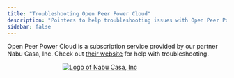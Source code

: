 ```yaml
---
title: "Troubleshooting Open Peer Power Cloud"
description: "Pointers to help troubleshooting issues with Open Peer Power Cloud."
sidebar: false
---
```


Open Peer Power Cloud is a subscription service provided by our partner Nabu Casa, Inc. Check out [their website](https://www.nabucasa.com/config/troubleshooting/) for help with troubleshooting.

<div style='max-width: 250px; margin: 0 auto'><a href='https://www.nabucasa.com/config/troubleshooting/'><img src='/images/blog/2018-09-thinking-big/logo-text.svg' style='border: 0; box-shadow: none' alt='Logo of Nabu Casa, Inc'></a>
</div>
